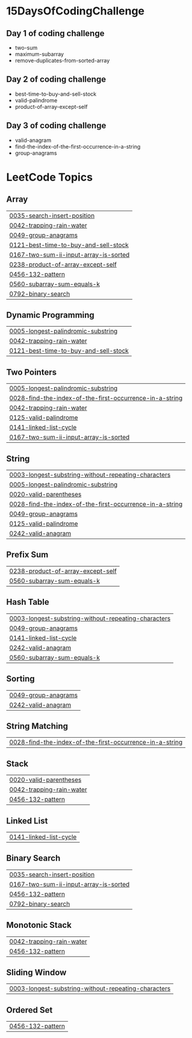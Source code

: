 
# 15DaysOfCodingChallenge

## Day 1 of coding challenge 
- two-sum
- maximum-subarray  
- remove-duplicates-from-sorted-array

## Day 2 of coding challenge
- best-time-to-buy-and-sell-stock
- valid-palindrome
- product-of-array-except-self
## Day 3 of coding challenge
- valid-anagram
- find-the-index-of-the-first-occurrence-in-a-string
- group-anagrams

<!---LeetCode Topics Start-->
# LeetCode Topics
## Array
|  |
| ------- |
| [0035-search-insert-position](https://github.com/Punvesh/15DaysOfCodingChallenge/tree/master/0035-search-insert-position) |
| [0042-trapping-rain-water](https://github.com/Punvesh/15DaysOfCodingChallenge/tree/master/0042-trapping-rain-water) |
| [0049-group-anagrams](https://github.com/Punvesh/15DaysOfCodingChallenge/tree/master/0049-group-anagrams) |
| [0121-best-time-to-buy-and-sell-stock](https://github.com/Punvesh/15DaysOfCodingChallenge/tree/master/0121-best-time-to-buy-and-sell-stock) |
| [0167-two-sum-ii-input-array-is-sorted](https://github.com/Punvesh/15DaysOfCodingChallenge/tree/master/0167-two-sum-ii-input-array-is-sorted) |
| [0238-product-of-array-except-self](https://github.com/Punvesh/15DaysOfCodingChallenge/tree/master/0238-product-of-array-except-self) |
| [0456-132-pattern](https://github.com/Punvesh/15DaysOfCodingChallenge/tree/master/0456-132-pattern) |
| [0560-subarray-sum-equals-k](https://github.com/Punvesh/15DaysOfCodingChallenge/tree/master/0560-subarray-sum-equals-k) |
| [0792-binary-search](https://github.com/Punvesh/15DaysOfCodingChallenge/tree/master/0792-binary-search) |
## Dynamic Programming
|  |
| ------- |
| [0005-longest-palindromic-substring](https://github.com/Punvesh/15DaysOfCodingChallenge/tree/master/0005-longest-palindromic-substring) |
| [0042-trapping-rain-water](https://github.com/Punvesh/15DaysOfCodingChallenge/tree/master/0042-trapping-rain-water) |
| [0121-best-time-to-buy-and-sell-stock](https://github.com/Punvesh/15DaysOfCodingChallenge/tree/master/0121-best-time-to-buy-and-sell-stock) |
## Two Pointers
|  |
| ------- |
| [0005-longest-palindromic-substring](https://github.com/Punvesh/15DaysOfCodingChallenge/tree/master/0005-longest-palindromic-substring) |
| [0028-find-the-index-of-the-first-occurrence-in-a-string](https://github.com/Punvesh/15DaysOfCodingChallenge/tree/master/0028-find-the-index-of-the-first-occurrence-in-a-string) |
| [0042-trapping-rain-water](https://github.com/Punvesh/15DaysOfCodingChallenge/tree/master/0042-trapping-rain-water) |
| [0125-valid-palindrome](https://github.com/Punvesh/15DaysOfCodingChallenge/tree/master/0125-valid-palindrome) |
| [0141-linked-list-cycle](https://github.com/Punvesh/15DaysOfCodingChallenge/tree/master/0141-linked-list-cycle) |
| [0167-two-sum-ii-input-array-is-sorted](https://github.com/Punvesh/15DaysOfCodingChallenge/tree/master/0167-two-sum-ii-input-array-is-sorted) |
## String
|  |
| ------- |
| [0003-longest-substring-without-repeating-characters](https://github.com/Punvesh/15DaysOfCodingChallenge/tree/master/0003-longest-substring-without-repeating-characters) |
| [0005-longest-palindromic-substring](https://github.com/Punvesh/15DaysOfCodingChallenge/tree/master/0005-longest-palindromic-substring) |
| [0020-valid-parentheses](https://github.com/Punvesh/15DaysOfCodingChallenge/tree/master/0020-valid-parentheses) |
| [0028-find-the-index-of-the-first-occurrence-in-a-string](https://github.com/Punvesh/15DaysOfCodingChallenge/tree/master/0028-find-the-index-of-the-first-occurrence-in-a-string) |
| [0049-group-anagrams](https://github.com/Punvesh/15DaysOfCodingChallenge/tree/master/0049-group-anagrams) |
| [0125-valid-palindrome](https://github.com/Punvesh/15DaysOfCodingChallenge/tree/master/0125-valid-palindrome) |
| [0242-valid-anagram](https://github.com/Punvesh/15DaysOfCodingChallenge/tree/master/0242-valid-anagram) |
## Prefix Sum
|  |
| ------- |
| [0238-product-of-array-except-self](https://github.com/Punvesh/15DaysOfCodingChallenge/tree/master/0238-product-of-array-except-self) |
| [0560-subarray-sum-equals-k](https://github.com/Punvesh/15DaysOfCodingChallenge/tree/master/0560-subarray-sum-equals-k) |
## Hash Table
|  |
| ------- |
| [0003-longest-substring-without-repeating-characters](https://github.com/Punvesh/15DaysOfCodingChallenge/tree/master/0003-longest-substring-without-repeating-characters) |
| [0049-group-anagrams](https://github.com/Punvesh/15DaysOfCodingChallenge/tree/master/0049-group-anagrams) |
| [0141-linked-list-cycle](https://github.com/Punvesh/15DaysOfCodingChallenge/tree/master/0141-linked-list-cycle) |
| [0242-valid-anagram](https://github.com/Punvesh/15DaysOfCodingChallenge/tree/master/0242-valid-anagram) |
| [0560-subarray-sum-equals-k](https://github.com/Punvesh/15DaysOfCodingChallenge/tree/master/0560-subarray-sum-equals-k) |
## Sorting
|  |
| ------- |
| [0049-group-anagrams](https://github.com/Punvesh/15DaysOfCodingChallenge/tree/master/0049-group-anagrams) |
| [0242-valid-anagram](https://github.com/Punvesh/15DaysOfCodingChallenge/tree/master/0242-valid-anagram) |
## String Matching
|  |
| ------- |
| [0028-find-the-index-of-the-first-occurrence-in-a-string](https://github.com/Punvesh/15DaysOfCodingChallenge/tree/master/0028-find-the-index-of-the-first-occurrence-in-a-string) |
## Stack
|  |
| ------- |
| [0020-valid-parentheses](https://github.com/Punvesh/15DaysOfCodingChallenge/tree/master/0020-valid-parentheses) |
| [0042-trapping-rain-water](https://github.com/Punvesh/15DaysOfCodingChallenge/tree/master/0042-trapping-rain-water) |
| [0456-132-pattern](https://github.com/Punvesh/15DaysOfCodingChallenge/tree/master/0456-132-pattern) |
## Linked List
|  |
| ------- |
| [0141-linked-list-cycle](https://github.com/Punvesh/15DaysOfCodingChallenge/tree/master/0141-linked-list-cycle) |
## Binary Search
|  |
| ------- |
| [0035-search-insert-position](https://github.com/Punvesh/15DaysOfCodingChallenge/tree/master/0035-search-insert-position) |
| [0167-two-sum-ii-input-array-is-sorted](https://github.com/Punvesh/15DaysOfCodingChallenge/tree/master/0167-two-sum-ii-input-array-is-sorted) |
| [0456-132-pattern](https://github.com/Punvesh/15DaysOfCodingChallenge/tree/master/0456-132-pattern) |
| [0792-binary-search](https://github.com/Punvesh/15DaysOfCodingChallenge/tree/master/0792-binary-search) |
## Monotonic Stack
|  |
| ------- |
| [0042-trapping-rain-water](https://github.com/Punvesh/15DaysOfCodingChallenge/tree/master/0042-trapping-rain-water) |
| [0456-132-pattern](https://github.com/Punvesh/15DaysOfCodingChallenge/tree/master/0456-132-pattern) |
## Sliding Window
|  |
| ------- |
| [0003-longest-substring-without-repeating-characters](https://github.com/Punvesh/15DaysOfCodingChallenge/tree/master/0003-longest-substring-without-repeating-characters) |
## Ordered Set
|  |
| ------- |
| [0456-132-pattern](https://github.com/Punvesh/15DaysOfCodingChallenge/tree/master/0456-132-pattern) |
<!---LeetCode Topics End-->
